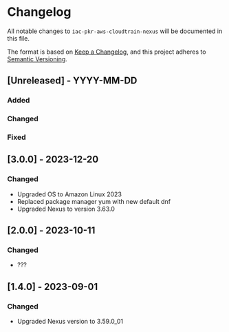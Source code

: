 # Changelog
All notable changes to `iac-pkr-aws-cloudtrain-nexus` will be documented in this file.

The format is based on [Keep a Changelog](https://keepachangelog.com/en/1.0.0/),
and this project adheres to [Semantic Versioning](https://semver.org/spec/v2.0.0.html).

## [Unreleased] - YYYY-MM-DD
### Added
### Changed
### Fixed

## [3.0.0] - 2023-12-20
### Changed
- Upgraded OS to Amazon Linux 2023
- Replaced package manager yum with new default dnf
- Upgraded Nexus to version 3.63.0

## [2.0.0] - 2023-10-11
### Changed
- ???

## [1.4.0] - 2023-09-01
### Changed
- Upgraded Nexus version to 3.59.0_01
